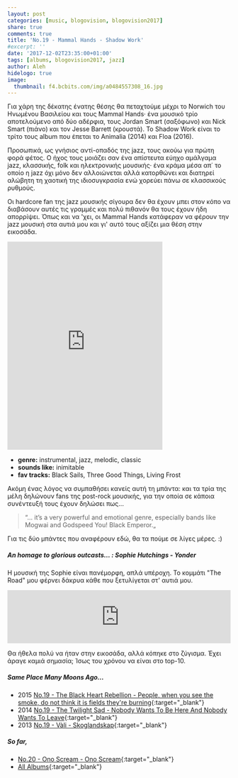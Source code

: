 ```yaml
---
layout: post
categories: [music, blogovision, blogovision2017]
share: true
comments: true
title: 'No.19 - Mammal Hands - Shadow Work'
#excerpt: ''
date: '2017-12-02T23:35:00+01:00'
tags: [albums, blogovision2017, jazz]
author: Aleh
hidelogo: true
image:
  thumbnail: f4.bcbits.com/img/a0484557308_16.jpg
---
```

Για χάρη της δέκατης ένατης θέσης θα πεταχτούμε μέχρι το Norwich του Ηνωμένου Βασιλείου και τους Mammal Hands· ένα μουσικό τρίο αποτελούμενο από δύο αδέρφια, τους Jordan Smart (σαξόφωνο) και Nick Smart (πιάνο) και τον Jesse Barrett (κρουστά). Το Shadow Work είναι το τρίτο τους album που έπεται τo Animalia (2014) και Floa (2016).

Προσωπικά, ως γνήσιος αντί-οπαδός της jazz, τους ακούω για πρώτη φορά φέτος. Ο ήχος τους μοιάζει σαν ένα απίστευτα εύηχο αμάλγαμα jazz, κλασσικής, folk και ηλεκτρονικής μουσικής· ένα κράμα μέσα απ΄ το οποίο η jazz όχι μόνο δεν αλλοιώνεται αλλά κατορθώνει και διατηρεί αλώβητη τη χαοτική της ιδιοσυγκρασία ενώ χορεύει πάνω σε κλασσικούς ρυθμούς.

Οι hardcore fan της jazz μουσικής σίγουρα δεν θα έχουν μπει στον κόπο να διαβάσουν αυτές τις γραμμές και πολύ πιθανόν θα τους έχουν ήδη απορρίψει. Όπως και να 'χει, οι Mammal Hands κατάφεραν να φέρουν την jazz μουσική στα αυτιά μου και γι' αυτό τους αξίζει μια θέση στην εικοσάδα.

<iframe style="border: 0; width: 350px; height: 470px;" src="https://bandcamp.com/EmbeddedPlayer/album=4127747983/size=large/bgcol=ffffff/linkcol=0687f5/tracklist=false/track=3816000055/transparent=true/" seamless><a href="http://mammalhands.bandcamp.com/album/shadow-work">Shadow Work by Mammal Hands</a></iframe>

* **genre:** instrumental, jazz, melodic, classic
* **sounds like:** inimitable
* **fav tracks:** Black Sails, Three Good Things, Living Frost

Ακόμη ένας λόγος να συμπαθήσει κανείς αυτή τη μπάντα: και τα τρία της μέλη δηλώνουν fans της post-rock μουσικής, για την οποία σε κάποια συνέντευξή τους έχουν δηλώσει πως...

> &#8220;... it’s a very powerful and emotional genre, especially bands like Mogwai and Godspeed You! Black Emperor.&#8222;

Για τις δύο μπάντες που αναφέρουν εδώ, θα τα πούμε σε λίγες μέρες. :)

<div class="text-divider"></div>

##### <i class="fa fa-hand-o-right"></i> An homage to glorious outcasts... : Sophie Hutchings - Yonder
Η μουσική της Sophie είναι πανέμορφη, απλά υπέροχη. Το κομμάτι "The Road" μου φέρνει δάκρυα κάθε που ξετυλίγεται στ' αυτιά μου.

<iframe style="border: 0; width: 100%; height: 120px;" src="https://bandcamp.com/EmbeddedPlayer/album=2383016903/size=large/bgcol=ffffff/linkcol=0687f5/tracklist=false/artwork=small/track=2396816878/transparent=true/" seamless><a href="http://1631recordings.bandcamp.com/album/yonder">Yonder by Sophie Hutchings</a></iframe>

Θα ήθελα πολύ να ήταν στην εικοσάδα, αλλά κόπηκε στο ζύγισμα. Έχει άραγε καμιά σημασία; Ίσως του χρόνου να είναι στο top-10.

##### <i class="fa fa-hand-o-right"></i> Same Place Many Moons Ago...

* 2015 [No.19 - The Black Heart Rebellion - People, when you see the smoke, do not think it is fields they're burning](/music/blogovision/blogovision2015/blogovision2015-no19/){:target="_blank"}
* 2014 [No.19 - The Twilight Sad - Nobody Wants To Be Here And Nobody Wants To Leave](/music/blogovision/blogovision2014/blogovision2014-no19/){:target="_blank"}
* 2013 [No.19 - Vàli - Skoglandskap](/music/blogovision/blogovision2013/blogovision2013-no19/){:target="_blank"}

##### <i class="fa fa-hand-o-right"></i> So far,

* [No.20 - Ono Scream - Ono Scream](/music/blogovision/blogovision2017/no20/){:target="_blank"}
* [All Albums](/music/new-albums-2017/){:target="_blank"}